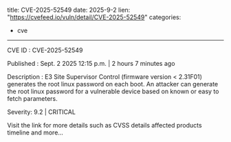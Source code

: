  
title: CVE-2025-52549
date: 2025-9-2
lien: "https://cvefeed.io/vuln/detail/CVE-2025-52549"
categories:
  - cve
---

CVE ID : CVE-2025-52549

Published :  Sept. 2
2025
12:15 p.m. | 2 hours
7 minutes ago

Description : E3 Site Supervisor Control (firmware version < 2.31F01) generates the root linux password on each boot. An attacker can generate the root linux password for a vulnerable device based on known or easy to fetch parameters.

Severity: 9.2 | CRITICAL

Visit the link for more details
such as CVSS details
affected products
timeline
and more...

